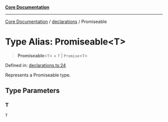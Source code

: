 [**Core Documentation**](../../README.md)

***

[Core Documentation](../../README.md) / [declarations](../README.md) / Promiseable

# Type Alias: Promiseable\<T\>

> **Promiseable**\<`T`\> = `T` \| `Promise`\<`T`\>

Defined in: [declarations.ts:24](https://github.com/stonemjs/core/blob/e2200da501349da1fec304d821c002bb6d055b61/src/declarations.ts#L24)

Represents a Promiseable type.

## Type Parameters

### T

`T`
